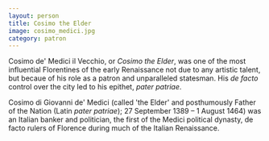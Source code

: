 ```yaml
---
layout: person
title: Cosimo the Elder
image: cosimo_medici.jpg
category: patron
---
```


Cosimo de' Medici il Vecchio, or *Cosimo the Elder*, was one of the most influential Florentines of the early Renaissance not due to any artistic talent, but becaue of his role as a patron and unparalleled statesman. His *de facto* control over the city led to his epithet, *pater patriae*.

<!-- more -->

Cosimo di Giovanni de' Medici (called 'the Elder' and posthumously Father of the Nation (Latin *pater patriae*); 27 September 1389 – 1 August 1464) was an Italian banker and politician, the first of the Medici political dynasty, de facto rulers of Florence during much of the Italian Renaissance.
